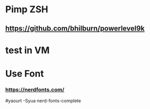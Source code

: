 # Pimp ZSH
## https://github.com/bhilburn/powerlevel9k
# test in VM
##
# Use Font
### https://nerdfonts.com/
#yaourt -Syua nerd-fonts-complete
